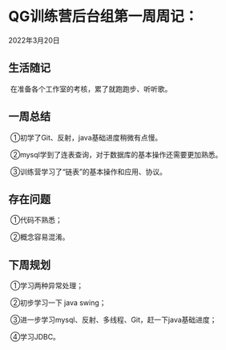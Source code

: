 # QG训练营后台组第一周周记：

2022年3月20日

## 生活随记

​      在准备各个工作室的考核，累了就跑跑步、听听歌。

## 一周总结

​      ①初学了Git、反射，java基础进度稍微有点慢。

​      ②mysql学到了连表查询，对于数据库的基本操作还需要更加熟悉。

​      ③训练营学习了“链表”的基本操作和应用、协议。

## 存在问题

​      ①代码不熟悉；

​      ②概念容易混淆。

## 下周规划

​      ①学习两种异常处理；

​      ②初步学习一下 java swing；

​      ③进一步学习mysql、反射、多线程、Git，赶一下java基础进度；

​      ④学习JDBC。